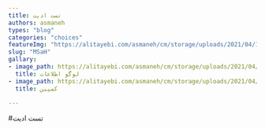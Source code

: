 ```yaml
--- 
title: تست ادیت 
authors: asmaneh 
types: "blog" 
categories: "choices" 
featureImg: "https://alitayebi.com/asmaneh/cm/storage/uploads/2021/04/12/10_uid_6073b9b062f35.png" 
slug: "MSaH" 
gallary: 
- image_path: https://alitayebi.com/asmaneh/cm/storage/uploads/2021/04/12/elelaat-logo_uid_6073de4a04196.png 
  title: لوگو اطلاعات 
- image_path: https://alitayebi.com/asmaneh/cm/storage/uploads/2021/04/12/9709-1_uid_6073ea19cf619.png 
  title: کمپین 
 
--- 
```

#تست ادیت